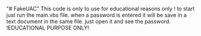 "# FakeUAC" 
This code is only to use for educational reasons only !
to start just run the main.vbs file.
when a password is entered it will be save in a text document in the same file.
just open it and see the password. 
!EDUCATIONAL PURPOSE ONLY!